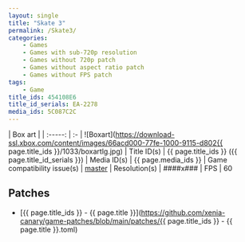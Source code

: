 ```yaml
---
layout: single
title: "Skate 3"
permalink: /Skate3/
categories:
    - Games
    - Games with sub-720p resolution
    - Games without 720p patch
    - Games without aspect ratio patch
    - Games without FPS patch
tags:
    - Game
title_ids: 454108E6
title_id_serials: EA-2278
media_ids: 5C087C2C
---
```


| Box art                     |
| :-----:                     | :-
| ![Boxart](https://download-ssl.xbox.com/content/images/66acd000-77fe-1000-9115-d802{{ page.title_ids }}/1033/boxartlg.jpg)
| Title ID(s)                 | {{ page.title_ids }} ({{ page.title_id_serials }})
| Media ID(s)                 | {{ page.media_ids }}
| Game compatibility issue(s) | [master](https://github.com/xenia-project/game-compatibility/issues/201)
| Resolution(s)               | ####x###
| FPS                         | 60

## Patches
* [{{ page.title_ids }} - {{ page.title }}](https://github.com/xenia-canary/game-patches/blob/main/patches/{{ page.title_ids }} - {{ page.title }}.toml)
